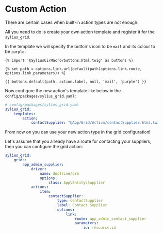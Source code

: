 Custom Action
=============

There are certain cases when built-in action types are not enough.

All you need to do is create your own action template and register it
for the `sylius_grid`.

In the template we will specify the button's icon to be `mail` and its
colour to be `purple`.

```twig
{% import '@SyliusUi/Macro/buttons.html.twig' as buttons %}

{% set path = options.link.url|default(path(options.link.route, options.link.parameters)) %}

{{ buttons.default(path, action.label, null, 'mail', 'purple') }}
```

Now configure the new action's template like below in the
`config/packages/sylius_grid.yaml`:

```yaml
# config/packages/sylius_grid.yaml
sylius_grid:
    templates:
        action:
            contactSupplier: "@App/Grid/Action/contactSupplier.html.twig"
```

From now on you can use your new action type in the grid configuration!

Let's assume that you already have a route for contacting your
suppliers, then you can configure the grid action:

```yaml
sylius_grid:
    grids:
        app_admin_supplier:
            driver:
                name: doctrine/orm
                options:
                    class: App\Entity\Supplier
            actions:
                item:
                    contactSupplier:
                        type: contactSupplier
                        label: Contact Supplier
                        options:
                            link:
                                route: app_admin_contact_supplier
                                parameters:
                                    id: resource.id
```
